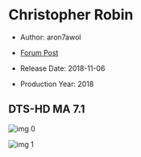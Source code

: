 # Christopher Robin

* Author: aron7awol

* [Forum Post](https://www.avsforum.com/threads/bass-eq-for-filtered-movies.2995212/post-57023100)

* Release Date: 2018-11-06
* Production Year: 2018

## DTS-HD MA 7.1

![img 0](https://i.imgur.com/1qCQGnr.jpg)

![img 1](https://i.imgur.com/tNZHF0q.jpg)

